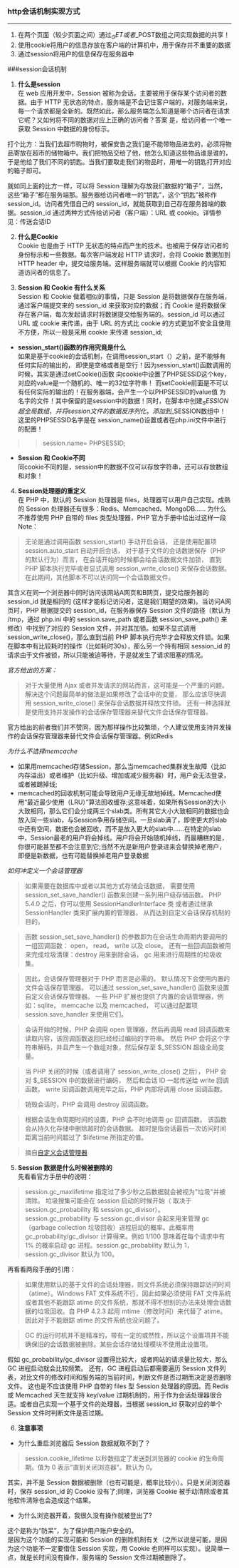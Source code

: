 ### http会话机制实现方式
***
1. 在两个页面（较少页面之间）通过$_GET或者$_POST数组之间实现数据的共享！
2. 使用cookie将用户的信息存放在客户端的计算机中，用于保存并不重要的数据
3. 通过session将用户的信息保存在服务器中

###session会话机制

1. **什么是session**  
在 web 应用开发中，Session 被称为会话。主要被用于保存某个访问者的数据。由于 HTTP 无状态的特点，服务端是不会记住客户端的，对服务端来说，每一个请求都是全新的。既然如此，那么服务端怎么知道是哪个访问者在请求它呢？又如何将不同的数据对应上正确的访问者？答案  是，给访问者一个唯一获取 Session 中数据的身份标示。 
 

 打个比方：当我们去超市购物时，被保安告之我们是不能带物品进去的，必须将物品寄放在超市的储物箱中。我们把物品交给了他，他怎么知道这些物品谁是谁的，于是他给了我们不同的钥匙。当我们要取走我们的物品时，用唯一的钥匙打开对应的箱子即可。  

 就如同上面的比方一样，可以将 Session 理解为存放我们数据的“箱子”，当然，这些“箱子”都在服务端那。服务器给访问者唯一的“钥匙”，这个“钥匙”被称作 session_id。访问者凭借自己的 session_id，就能获取到自己存在服务器端的数据。session_id 通过两种方式传给访问者（客户端）：URL 或 cookie。详情参见：传送会话ID

2. **什么是Cookie**  
Cookie 也是由于 HTTP 无状态的特点而产生的技术。也被用于保存访问者的身份标示和一些数据。每次客户端发起 HTTP 请求时，会将 Cookie 数据加到 HTTP header 中，提交给服务端。这样服务端就可以根据 Cookie 的内容知道访问者的信息了。

3. **Session 和 Cookie 有什么关系**  
Session 和 Cookie 做着相似的事情，只是 Session 是将数据保存在服务端，通过客户端提交来的 session_id 来获取对应的数据；而 Cookie 是将数据保存在客户端，每次发起请求时将数据提交给服务端的。session_id 可以通过 URL 或 cookie 来传递，由于 URL 的方式比 cookie 的方式更加不安全且使用不方便，所以一般是采用 cookie 来传递 session_id;  
  * **session_start()函数的作用究竟是什么**    
	如果是基于cookie的会话机制，在调用session_start（）之前，是不能够有任何实际的输出的，
	即使是空格或者是空行！因为session_start()函数调用的时候，其实是通过setCookie()函数
	向cookie中设置了PHPSESSID这个key，对应的value是一个随机的、唯一的32位字符串！ 
	而setCookie前面是不可以有任何实际的输出的！在服务器端，会产生一个以PHPSESSID的value值
	为名字的文件！其中保留的是session中的数据！同时，在脚本中创建$_SESSION超全局数组，并
	将session文件的数据反序列化，添加到$_SESSION数组中！这里的PHPSESSID名字是在	session_name()设置或者在php.ini文件中进行的配置！   
 
 > > session.name= PHPSESSID;
 
  * **Session 和 Cookie不同**  
   同cookie不同的是，session中的数据不仅可以存放字符串，还可以存放数组和对象！
   
4. **Session处理器的重定义**  
在 PHP 中，默认的 Session 处理器是 files，处理器可以用户自己实现。成熟的 Session 处理器还有很多：Redis、Memcached、MongoDB……
为什么不推荐使用 PHP 自带的 files 类型处理器，PHP 官方手册中给出过这样一段 Note：
> 无论是通过调用函数 session_start() 手动开启会话， 还是使用配置项 session.auto_start 自动开启会话， 对于基于文件的会话数据保存（PHP 的默认行为）而言， 在会话开始的时候都会给会话数据文件加锁， 直到 PHP 脚本执行完毕或者显式调用 session_write_close() 来保存会话数据。 在此期间，其他脚本不可以访问同一个会话数据文件。

 其含义在同一个浏览器中同时访问该网站A网页和B网页，提交给服务器的 session_id 就是相同的 (这样才能标记访问者，这是我们期望的效果)。当访问A网页时，PHP 根据提交的 session_id，在服务器保存 Session 文件的路径（默认为 /tmp，通过 php.ini 中的 session.save_path 或者函数 session_save_path() 来修改）中找到了对应的 Session 文件，并对其加锁。如果不显式调用 session_write_close()，那么直到当前 PHP 脚本执行完毕才会释放文件锁。如果在脚本中有比较耗时的操作（比如耗时30s），那么另一个持有相同 session_id 的请求由于文件被锁，所以只能被迫等待，于是就发生了请求阻塞的情况。  
 
 *官方给出的方案：*  
>对于大量使用 Ajax 或者并发请求的网站而言，这可能是一个严重的问题。 解决这个问题最简单的做法是如果修改了会话中的变量， 那么应该尽快调用 session_write_close() 来保存会话数据并释放文件锁。 还有一种选择就是使用支持并发操作的会话保存管理器来替代文件会话保存管理器。

 官方给出的前者我们并不赞同，因为那样操作比较繁琐，个人建议使用支持并发操作的会话保存管理器来替代文件会话保存管理器。例如Redis  
 
 *为什么不选择memcache*  
  * 如果用memcached存储Session，那么当memcached集群发生故障（比如内存溢出）或者维护（比如升级、增加或减少服务器）时，用户会无法登录，或者被踢掉线;
  * memcached的回收机制可能会导致用户无缘无故地掉线。Memcached使用“最近最少使用（LRU）”算法回收缓存;这意味着，如果所有Session的大小大致相同，那么它们会分成两三个slab类。所有其它大小大致相同的数据也会放入同一些slab，与Session争用存储空间。一旦slab满了，即使更大的slab中还有空间，数据也会被回收，而不是放入更大的slab中……在特定的slab中，Session最老的用户将会掉线。用户将会开始随机掉线，而最糟糕的是，你很可能甚至都不会注意到它;当然不光是新用户登录进来会替换掉老用户，即便是新数据，也有可能替换掉老用户登录数据 
  
 *如何冲定义一个会话管理器*  
 > 如果需要在数据库中或者以其他方式存储会话数据， 需要使用 session_set_save_handler() 函数来创建一系列用户级存储函数。 PHP 5.4.0 之后，你可以使用 SessionHandlerInterface 类 或者通过继承 SessionHandler 类来扩展内置的管理器， 从而达到自定义会话保存机制的目的。

 > 函数 session_set_save_handler() 的参数即为在会话生命周期内要调用的一组回调函数： open， read， write 以及 close。 还有一些回调函数被用来完成垃圾清理：destroy 用来删除会话， gc 用来进行周期性的垃圾收集。

 > 因此，会话保存管理器对于 PHP 而言是必需的。 默认情况下会使用内置的文件会话保存管理器。 可以通过 session_set_save_handler() 函数来设置自定义会话保存管理器。 一些 PHP 扩展也提供了内置的会话管理器，例如：sqlite， memcache 以及 memcached， 可以通过配置项 session.save_handler 来使用它们。

 > 会话开始的时候，PHP 会调用 open 管理器，然后再调用 read 回调函数来读取内容，该回调函数返回已经经过编码的字符串。 然后 PHP 会将这个字符串解码，并且产生一个数组对象，然后保存至 $_SESSION 超级全局变量。

 > 当 PHP 关闭的时候（或者调用了 session_write_close() 之后）， PHP 会对 $_SESSION 中的数据进行编码， 然后和会话 ID 一起传送给 write 回调函数。 write 回调函数调用完毕之后，PHP 内部将调用 close 回调函数。

 > 销毁会话时，PHP 会调用 destroy 回调函数。

 > 根据会话生命周期时间的设置，PHP 会不时地调用 gc 回调函数。 该函数会从持久化存储中删除超时的会话数据。 超时是指会话最后一次访问时间距离当前时间超过了 $lifetime 所指定的值。
 
 > 摘自[自定义会话管理器](http://php.net/manual/zh/session.customhandler.php)
 
5. **Session 数据是什么时候被删除的**   
先看看官方手册中的说明：
> session.gc_maxlifetime 指定过了多少秒之后数据就会被视为"垃圾"并被清除。 垃圾搜集可能会在 session 启动的时候开始（ 取决于 session.gc_probability 和 session.gc_divisor）。 session.gc_probability 与 session.gc_divisor 合起来用来管理 gc（garbage collection 垃圾回收）进程启动的概率。此概率用 gc_probability/gc_divisor 计算得来。例如 1/100 意味着在每个请求中有 1% 的概率启动 gc 进程。session.gc_probability 默认为 1，session.gc_divisor 默认为 100。

 再看看两段手册的引用：
 > 如果使用默认的基于文件的会话处理器，则文件系统必须保持跟踪访问时间（atime）。Windows FAT 文件系统不行，因此如果必须使用 FAT 文件系统或者其他不能跟踪 atime 的文件系统，那就不得不想别的办法来处理会话数据的垃圾回收。自 PHP 4.2.3 起用 mtime（修改时间）来代替了 atime。因此对于不能跟踪 atime 的文件系统也没问题了。

 > GC 的运行时机并不是精准的，带有一定的或然性，所以这个设置项并不能确保旧的会话数据被删除。某些会话存储处理模块不使用此设置项。
 
 假如 gc_probability/gc_divisor 设置得比较大，或者网站的请求量比较大，那么 GC 进程启动就会比较频繁。
还有，GC 进程启动后都需要遍历 Session 文件列表，对比文件的修改时间和服务端的当前时间，判断文件是否过期而决定是否删除文件。
这也是不应该使用 PHP 自带的 files 型 Session 处理器的原因。而 Redis 或 Memcached 天生就支持 key/value 过期机制的，用于作为会话处理器很合适。或者自己实现一个基于文件的处理器，当根据 session_id 获取对应的单个 Session 文件时判断文件是否过期。

6. **注意事项**
 * 为什么重启浏览器后 Session 数据就取不到了？  

 > session.cookie_lifetime 以秒数指定了发送到浏览器的 cookie 的生命周期。值为 0 表示"直到关闭浏览器"。默认为 0。
 
 其实，并不是 Session 数据被删除（也有可能是，概率比较小）。只是关闭浏览器时，保存 session_id 的 Cookie 没有了;同理，浏览器 Cookie 被手动清除或者其他软件清除也会造成这个结果。
 
 * 为什么浏览器开着，我很久没有操作就被登出了?  

  这个是称为“防呆”，为了保护用户账户安全的。  
  是因为这个功能的实现可能和 Session 的删除机制有关（之所以说是可能，是因为这个功能不一定要借住 Session 实现，用 Cookie 也同样可以实现）。说简单一点，就是长时间没有操作，服务端的 Session 文件过期被删除了。

 






 



